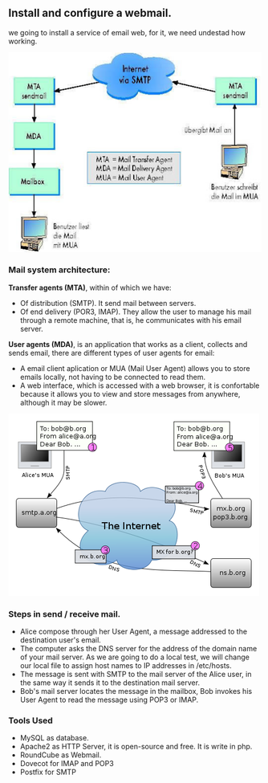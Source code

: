 ## Install and configure a webmail.

we going to install a service of email web, for it, we need undestad how working.

![image](/img/architecture.png)

###  Mail system architecture:
	
**Transfer agents (MTA)**, within of which we have:

* Of distribution (SMTP). It send mail between servers.
* Of end delivery (POR3, IMAP). They allow the user to manage his mail through a remote machine, that is, he communicates with his email server.

**User agents (MDA)**, is an application that works as a client, collects and sends email, there are different types of user agents for email:		

* A email client aplication or MUA (Mail User Agent) allows you to store emails locally, not having to be connected to read them.
* A web interface, which is accessed with a web browser,  it is confortable because it allows you to view and store messages from anywhere, although it may be slower.

![image](/img/service_email.png)

### Steps in send / receive mail.
* Alice compose  through her User Agent,  a message addressed to the destination user's email.
* The computer asks the DNS server for the address of the domain name of your mail server. As we are going to do a local test, we will change our local file to assign host names to IP addresses in /etc/hosts.
* The message is sent with SMTP to the mail server of the Alice user, in the same way it sends it to the destination mail server.
* Bob's mail server locates the message in the mailbox, Bob invokes his User Agent to read the message using POP3 or IMAP.

### Tools Used

- MySQL as database.
- Apache2 as HTTP Server, it is open-source and free. It is write in php.
- RoundCube as Webmail.
- Dovecot for IMAP and POP3
- Postfix for SMTP
